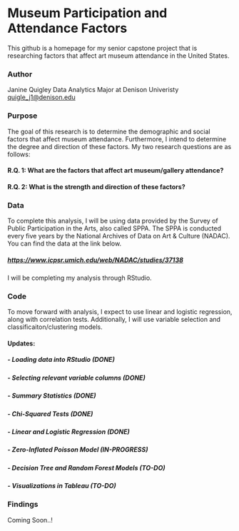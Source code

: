 # Museum Participation and Attendance Factors

This github is a homepage for my senior capstone project that is researching factors that affect art museum attendance in the United States.

### Author

Janine Quigley
Data Analytics Major at Denison Univeristy
quigle_j1@denison.edu

### Purpose

The goal of this research is to determine the demographic and social factors that affect museum attendance. Furthermore, I intend to determine the degree and direction of these factors. My two research questions are as follows:
#### R.Q. 1: What are the factors that affect art museum/gallery attendance?
#### R.Q. 2: What is the strength and direction of these factors?

### Data

To complete this analysis, I will be using data provided by the Survey of Public Participation in the Arts, also called SPPA. The SPPA is conducted every five years by the National Archives of Data on Art & Culture (NADAC). You can find the data at the link below.

##### https://www.icpsr.umich.edu/web/NADAC/studies/37138 

I will be completing my analysis through RStudio.

### Code

To move forward with analysis, I expect to use linear and logistic regression, along with correlation tests. Additionally, I will use variable selection and classificaiton/clustering models.

#### Updates:
##### - Loading data into RStudio (DONE)
##### - Selecting relevant variable columns (DONE)
##### - Summary Statistics (DONE)
##### - Chi-Squared Tests (DONE)
##### - Linear and Logistic Regression (DONE)
##### - Zero-Inflated Poisson Model (IN-PROGRESS)
##### - Decision Tree and Random Forest Models (TO-DO)
##### - Visualizations in Tableau (TO-DO)

### Findings

Coming Soon..!
